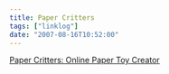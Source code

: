 ```yaml
---
title: Paper Critters
tags: ["linklog"]
date: "2007-08-16T10:52:00"
---
```


[Paper Critters: Online Paper Toy Creator](http://www.papercritters.com/)
